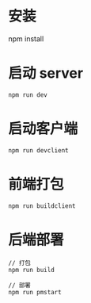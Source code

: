 # 安装

npm install

# 启动 server

```
npm run dev
```

# 启动客户端

```
npm run devclient
```

# 前端打包

```
npm run buildclient
```

# 后端部署

```
// 打包
npm run build

// 部署
npm run pmstart

```
